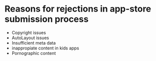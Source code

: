 # Reasons for rejections in app-store submission process

- Copyright issues
- AutoLayout issues
- Insufficient meta data
- inappropiate content in kids apps
- Pornographic content
